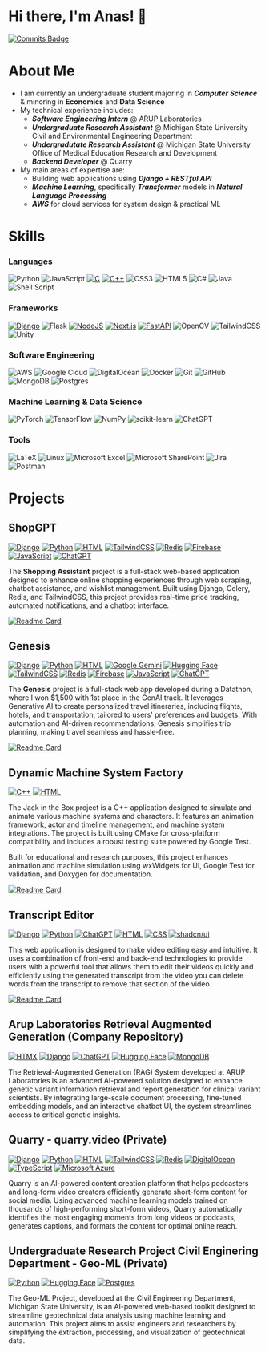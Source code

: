 # Hi there, I'm Anas! 👋

[![Commits Badge](https://badges.pufler.dev/commits/yearly/anashanishaaban)](https://badges.pufler.dev)

# About Me
- I am currently an undergraduate student majoring in ***Computer Science*** & minoring in **Economics** and **Data Science**
- My technical experience includes:
    - ***Software Engineering Intern*** @ ARUP Laboratories
    - ***Undergraduate Research Assistant*** @ Michigan State University Civil and Environmental Engineering Department
    - ***Undergradutate Research Assistant*** @ Michigan State University Office of Medical Education Research and Development
    - ***Backend Developer*** @ Quarry
- My main areas of expertise are:
    - Building web applications using ***Django + RESTful API***
    - ***Machine Learning***, specifically ***Transformer*** models in ***Natural Language Processing***
    - ***AWS*** for cloud services for system design & practical ML
 
# Skills

### Languages

![Python](https://img.shields.io/badge/python-3670A0?style=for-the-badge&logo=python&logoColor=ffdd54)
![JavaScript](https://img.shields.io/badge/javascript-%23323330.svg?style=for-the-badge&logo=javascript&logoColor=%23F7DF1E)
[![C](https://img.shields.io/badge/C-00599C?logo=c&logoColor=white)](#)
[![C++](https://img.shields.io/badge/C++-%2300599C.svg?logo=c%2B%2B&logoColor=white)](#)
![CSS3](https://img.shields.io/badge/css3-%231572B6.svg?style=for-the-badge&logo=css3&logoColor=white)
![HTML5](https://img.shields.io/badge/html5-%23E34F26.svg?style=for-the-badge&logo=html5&logoColor=white)
![C#](https://img.shields.io/badge/c%23-%23239120.svg?style=for-the-badge&logo=csharp&logoColor=white)
![Java](https://img.shields.io/badge/java-%23ED8B00.svg?style=for-the-badge&logo=openjdk&logoColor=white)
![Shell Script](https://img.shields.io/badge/shell_script-%23121011.svg?style=for-the-badge&logo=gnu-bash&logoColor=white)

### Frameworks

[![Django](https://img.shields.io/badge/Django-%23092E20.svg?logo=django&logoColor=white)](#)
![Flask](https://img.shields.io/badge/flask-%23000.svg?style=for-the-badge&logo=flask&logoColor=white)
[![NodeJS](https://img.shields.io/badge/Node.js-6DA55F?logo=node.js&logoColor=white)](#)
[![Next.js](https://img.shields.io/badge/Next.js-black?logo=next.js&logoColor=white)](#)
[![FastAPI](https://img.shields.io/badge/FastAPI-009485.svg?logo=fastapi&logoColor=white)](#)
![OpenCV](https://img.shields.io/badge/opencv-%23white.svg?style=for-the-badge&logo=opencv&logoColor=white)
![TailwindCSS](https://img.shields.io/badge/tailwindcss-%2338B2AC.svg?style=for-the-badge&logo=tailwind-css&logoColor=white)
![Unity](https://img.shields.io/badge/unity-%23000000.svg?style=for-the-badge&logo=unity&logoColor=white)

### Software Engineering

![AWS](https://img.shields.io/badge/AWS-%23FF9900.svg?style=for-the-badge&logo=amazon-aws&logoColor=white)
![Google Cloud](https://img.shields.io/badge/GoogleCloud-%234285F4.svg?style=for-the-badge&logo=google-cloud&logoColor=white)
![DigitalOcean](https://img.shields.io/badge/DigitalOcean-%230167ff.svg?style=for-the-badge&logo=digitalOcean&logoColor=white)
![Docker](https://img.shields.io/badge/docker-%230db7ed.svg?style=for-the-badge&logo=docker&logoColor=white)
![Git](https://img.shields.io/badge/git-%23F05033.svg?style=for-the-badge&logo=git&logoColor=white)
![GitHub](https://img.shields.io/badge/github-%23121011.svg?style=for-the-badge&logo=github&logoColor=white)
![MongoDB](https://img.shields.io/badge/MongoDB-%234ea94b.svg?style=for-the-badge&logo=mongodb&logoColor=white)
![Postgres](https://img.shields.io/badge/postgres-%23316192.svg?style=for-the-badge&logo=postgresql&logoColor=white)

### Machine Learning & Data Science

![PyTorch](https://img.shields.io/badge/PyTorch-%23EE4C2C.svg?style=for-the-badge&logo=PyTorch&logoColor=white)
![TensorFlow](https://img.shields.io/badge/TensorFlow-%23FF6F00.svg?style=for-the-badge&logo=TensorFlow&logoColor=white)
![NumPy](https://img.shields.io/badge/numpy-%23013243.svg?style=for-the-badge&logo=numpy&logoColor=white)
![scikit-learn](https://img.shields.io/badge/scikit--learn-%23F7931E.svg?style=for-the-badge&logo=scikit-learn&logoColor=white)
![ChatGPT](https://img.shields.io/badge/chatGPT-74aa9c?style=for-the-badge&logo=openai&logoColor=white)

### Tools

![LaTeX](https://img.shields.io/badge/latex-%23008080.svg?style=for-the-badge&logo=latex&logoColor=white)
![Linux](https://img.shields.io/badge/Linux-FCC624?style=for-the-badge&logo=linux&logoColor=black)
![Microsoft Excel](https://img.shields.io/badge/Microsoft_Excel-217346?style=for-the-badge&logo=microsoft-excel&logoColor=white)
![Microsoft SharePoint ](https://img.shields.io/badge/Microsoft_SharePoint-0078D4?style=for-the-badge&logo=microsoft-sharepoint&logoColor=white)
![Jira](https://img.shields.io/badge/jira-%230A0FFF.svg?style=for-the-badge&logo=jira&logoColor=white)
![Postman](https://img.shields.io/badge/Postman-FF6C37?style=for-the-badge&logo=postman&logoColor=white)

# Projects

## ShopGPT

[![Django](https://img.shields.io/badge/Django-%23092E20.svg?logo=django&logoColor=white)](#) [![Python](https://img.shields.io/badge/Python-3776AB?logo=python&logoColor=fff)](#)
 [![HTML](https://img.shields.io/badge/HTML-%23E34F26.svg?logo=html5&logoColor=white)](#)
 [![TailwindCSS](https://img.shields.io/badge/Tailwind%20CSS-%2338B2AC.svg?logo=tailwind-css&logoColor=white)](#) [![Redis](https://img.shields.io/badge/Redis-%23DD0031.svg?logo=redis&logoColor=white)](#) [![Firebase](https://img.shields.io/badge/Firebase-039BE5?logo=Firebase&logoColor=white)](#) [![JavaScript](https://img.shields.io/badge/JavaScript-F7DF1E?logo=javascript&logoColor=000)](#) [![ChatGPT](https://img.shields.io/badge/ChatGPT-74aa9c?logo=openai&logoColor=white)](#)

The **Shopping Assistant** project is a full-stack web-based application designed to enhance online shopping experiences through web scraping, chatbot assistance, and wishlist management. Built using Django, Celery, Redis, and TailwindCSS, this project provides real-time price tracking, automated notifications, and a chatbot interface.

[![Readme Card](https://github-readme-stats.vercel.app/api/pin/?username=MSU-AI&repo=shopping-assistant&theme=dark)](https://github.com/MSU-AI/shopping-assistant)

## Genesis

[![Django](https://img.shields.io/badge/Django-%23092E20.svg?logo=django&logoColor=white)](#) [![Python](https://img.shields.io/badge/Python-3776AB?logo=python&logoColor=fff)](#)
 [![HTML](https://img.shields.io/badge/HTML-%23E34F26.svg?logo=html5&logoColor=white)](#) [![Google Gemini](https://img.shields.io/badge/Google%20Gemini-886FBF?logo=googlegemini&logoColor=fff)](#) [![Hugging Face](https://img.shields.io/badge/Hugging%20Face-FFD21E?logo=huggingface&logoColor=000)](#)
 [![TailwindCSS](https://img.shields.io/badge/Tailwind%20CSS-%2338B2AC.svg?logo=tailwind-css&logoColor=white)](#) [![Redis](https://img.shields.io/badge/Redis-%23DD0031.svg?logo=redis&logoColor=white)](#) [![Firebase](https://img.shields.io/badge/Firebase-039BE5?logo=Firebase&logoColor=white)](#) [![JavaScript](https://img.shields.io/badge/JavaScript-F7DF1E?logo=javascript&logoColor=000)](#) [![ChatGPT](https://img.shields.io/badge/ChatGPT-74aa9c?logo=openai&logoColor=white)](#) 

The **Genesis** project is a full-stack web app developed during a Datathon, where I won $1,500 with 1st place in the GenAI track. It leverages Generative AI to create personalized travel itineraries, including flights, hotels, and transportation, tailored to users' preferences and budgets. With automation and AI-driven recommendations, Genesis simplifies trip planning, making travel seamless and hassle-free.

[![Readme Card](https://github-readme-stats.vercel.app/api/pin/?username=anashanishaaban&repo=Genesis-Datathon&theme=dark)](https://github.com/anashanishaaban/Genesis-Datathon)

## Dynamic Machine System Factory

[![C++](https://img.shields.io/badge/C++-%2300599C.svg?logo=c%2B%2B&logoColor=white)](#) [![HTML](https://img.shields.io/badge/HTML-%23E34F26.svg?logo=html5&logoColor=white)](#)

The Jack in the Box project is a C++ application designed to simulate and animate various machine systems and characters. It features an animation framework, actor and timeline management, and machine system integrations. The project is built using CMake for cross-platform compatibility and includes a robust testing suite powered by Google Test.

Built for educational and research purposes, this project enhances animation and machine simulation using wxWidgets for UI, Google Test for validation, and Doxygen for documentation.

[![Readme Card](https://github-readme-stats.vercel.app/api/pin/?username=anashanishaaban&repo=JackInTheBox&theme=dark)](https://github.com/anashanishaaban/JackInTheBox)

## Transcript Editor

[![Django](https://img.shields.io/badge/Django-%23092E20.svg?logo=django&logoColor=white)](#) [![Python](https://img.shields.io/badge/Python-3776AB?logo=python&logoColor=fff)](#) [![ChatGPT](https://img.shields.io/badge/ChatGPT-74aa9c?logo=openai&logoColor=white)](#) [![HTML](https://img.shields.io/badge/HTML-%23E34F26.svg?logo=html5&logoColor=white)](#)
[![CSS](https://img.shields.io/badge/CSS-1572B6?logo=css3&logoColor=fff)](#) [![shadcn/ui](https://img.shields.io/badge/shadcn%2Fui-000?logo=shadcnui&logoColor=fff)](#) 

This web application is designed to make video editing easy and intuitive. It uses a combination of front-end and back-end technologies to provide users with a powerful tool that allows them to edit their videos quickly and efficiently using the generated transcript from the video you can delete words from the transcript to remove that section of the video.

[![Readme Card](https://github-readme-stats.vercel.app/api/pin/?username=MSU-AI&repo=transcript-editor&theme=dark)](https://github.com/anashanishaaban/transcript-editor)

## Arup Laboratories Retrieval Augmented Generation (Company Repository)

[![HTMX](https://img.shields.io/badge/HTMX-36C?logo=htmx&logoColor=fff)](#) [![Django](https://img.shields.io/badge/Django-%23092E20.svg?logo=django&logoColor=white)](#)  [![ChatGPT](https://img.shields.io/badge/ChatGPT-74aa9c?logo=openai&logoColor=white)](#) [![Hugging Face](https://img.shields.io/badge/Hugging%20Face-FFD21E?logo=huggingface&logoColor=000)](#) [![MongoDB](https://img.shields.io/badge/MongoDB-%234ea94b.svg?logo=mongodb&logoColor=white)](#)

The Retrieval-Augmented Generation (RAG) System developed at ARUP Laboratories is an advanced AI-powered solution designed to enhance genetic variant information retrieval and report generation for clinical variant scientists. By integrating large-scale document processing, fine-tuned embedding models, and an interactive chatbot UI, the system streamlines access to critical genetic insights.

## Quarry - quarry.video (Private)

[![Django](https://img.shields.io/badge/Django-%23092E20.svg?logo=django&logoColor=white)](#) [![Python](https://img.shields.io/badge/Python-3776AB?logo=python&logoColor=fff)](#)
 [![HTML](https://img.shields.io/badge/HTML-%23E34F26.svg?logo=html5&logoColor=white)](#)
 [![TailwindCSS](https://img.shields.io/badge/Tailwind%20CSS-%2338B2AC.svg?logo=tailwind-css&logoColor=white)](#) [![Redis](https://img.shields.io/badge/Redis-%23DD0031.svg?logo=redis&logoColor=white)](#) [![DigitalOcean](https://img.shields.io/badge/DigitalOcean-%230167ff.svg?logo=digitalOcean&logoColor=white)](#) [![TypeScript](https://img.shields.io/badge/TypeScript-3178C6?logo=typescript&logoColor=fff)](#) [![Microsoft Azure](https://custom-icon-badges.demolab.com/badge/Microsoft%20Azure-0089D6?logo=msazure&logoColor=white)](#)

Quarry is an AI-powered content creation platform that helps podcasters and long-form video creators efficiently generate short-form content for social media. Using advanced machine learning models trained on thousands of high-performing short-form videos, Quarry automatically identifies the most engaging moments from long videos or podcasts, generates captions, and formats the content for optimal online reach.

## Undergraduate Research Project Civil Enginering Department - Geo-ML (Private)

[![Python](https://img.shields.io/badge/Python-3776AB?logo=python&logoColor=fff)](#) [![Hugging Face](https://img.shields.io/badge/Hugging%20Face-FFD21E?logo=huggingface&logoColor=000)](#) [![Postgres](https://img.shields.io/badge/Postgres-%23316192.svg?logo=postgresql&logoColor=white)](#) 

The Geo-ML Project, developed at the Civil Engineering Department, Michigan State University, is an AI-powered web-based toolkit designed to streamline geotechnical data analysis using machine learning and automation. This project aims to assist engineers and researchers by simplifying the extraction, processing, and visualization of geotechnical data.

